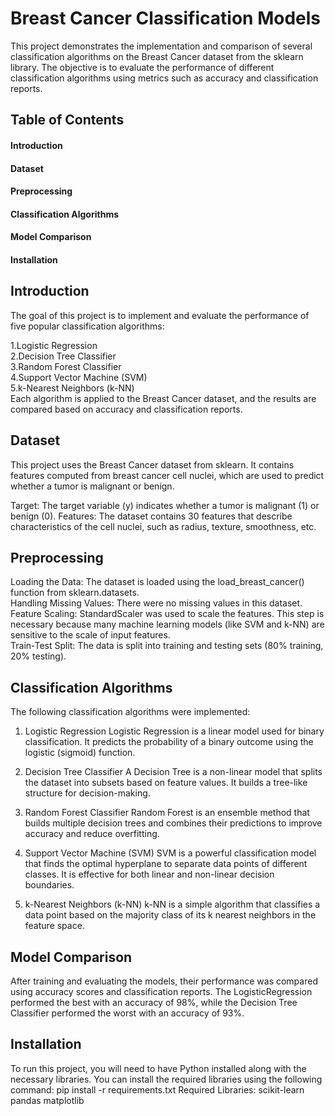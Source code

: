 # Breast Cancer Classification Models
This project demonstrates the implementation and comparison of several classification algorithms on the Breast Cancer dataset from the sklearn library. The objective is to evaluate the performance of different classification algorithms using metrics such as accuracy and classification reports.

## Table of Contents
#### Introduction
#### Dataset
#### Preprocessing
#### Classification Algorithms
#### Model Comparison
#### Installation

## Introduction
The goal of this project is to implement and evaluate the performance of five popular classification algorithms:

1.Logistic Regression \
2.Decision Tree Classifier\
3.Random Forest Classifier\
4.Support Vector Machine (SVM)\
5.k-Nearest Neighbors (k-NN)\
Each algorithm is applied to the Breast Cancer dataset, and the results are compared based on accuracy and classification reports.

## Dataset
This project uses the Breast Cancer dataset from sklearn. It contains features computed from breast cancer cell nuclei, which are used to predict whether a tumor is malignant or benign.

Target: The target variable (y) indicates whether a tumor is malignant (1) or benign (0).
Features: The dataset contains 30 features that describe characteristics of the cell nuclei, such as radius, texture, smoothness, etc.
## Preprocessing

Loading the Data: The dataset is loaded using the load_breast_cancer() function from sklearn.datasets.\
Handling Missing Values: There were no missing values in this dataset.\
Feature Scaling: StandardScaler was used to scale the features. This step is necessary because many machine learning models (like SVM and k-NN) are sensitive to the scale of input features.\
Train-Test Split: The data is split into training and testing sets (80% training, 20% testing).
## Classification Algorithms
The following classification algorithms were implemented:

1. Logistic Regression
Logistic Regression is a linear model used for binary classification. It predicts the probability of a binary outcome using the logistic (sigmoid) function.

2. Decision Tree Classifier
A Decision Tree is a non-linear model that splits the dataset into subsets based on feature values. It builds a tree-like structure for decision-making.

3. Random Forest Classifier
Random Forest is an ensemble method that builds multiple decision trees and combines their predictions to improve accuracy and reduce overfitting.

4. Support Vector Machine (SVM)
SVM is a powerful classification model that finds the optimal hyperplane to separate data points of different classes. It is effective for both linear and non-linear decision boundaries.

5. k-Nearest Neighbors (k-NN)
k-NN is a simple algorithm that classifies a data point based on the majority class of its k nearest neighbors in the feature space.

## Model Comparison
After training and evaluating the models, their performance was compared using accuracy scores and classification reports. The LogisticRegression performed the best with an accuracy of 98%, while the Decision Tree Classifier performed the worst with an accuracy of 93%.

## Installation
To run this project, you will need to have Python installed along with the necessary libraries. You can install the required libraries using the following command:
pip install -r requirements.txt
Required Libraries:
scikit-learn
pandas
matplotlib
